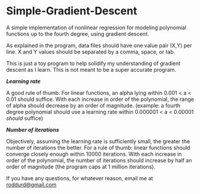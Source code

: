 # Simple-Gradient-Descent
A simple implementation of nonlinear regression for modeling polynomial functions up to the fourth degree, using gradient descent.


As explained in the program, data files should have one value pair (X,Y) per line.
X and Y values should be separated by a comma, space, or tab.

This is just a toy program to help solidify my understanding of gradient descent as I learn.
This is not meant to be a super accurate program.

<title><b>Choosing good parameters</b></title>

<i><b>Learning rate</b></i>

A good rule of thumb: For linear functions, an alpha lying within 0.001 < a < 0.01 should suffice.
With each increase in order of the polynomial, the range of alpha should decrease by an order of magnitude.
(example: a fourth degree polynomial should use a learning rate within 0.000001 < a < 0.00001 <i>should</i> suffice)

<i><b>Number of iterations</b></i>

Objectively, assuming the learning rate is sufficiently small, the greater the number of iterations the better.
For a rule of thumb: linear functions should converge closely enough within 10000 iterations.
With each increase in order of the polynomial, the number of iterations should increase by half an order of magnitude (the program caps at 1 million iterations).

<title><b>Contacting me</b></title>

If you have any questions, for whatever reason, email me at roddurd@gmail.com
